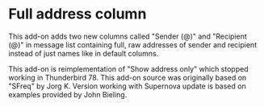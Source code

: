 Full address column
===================

This add-on adds two new columns called "Sender (@)" and "Recipient (@)" in 
message list containing full, raw addresses of sender and recipient instead 
of just names like in default columns.

This add-on is reimplementation of "Show address only" which stopped working 
in Thunderbird 78. This add-on source was originally based on "SFreq" by 
Jorg K. Version working with Supernova update is based on examples provided by 
John Bieling.
